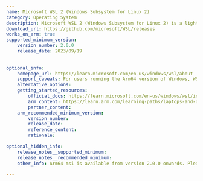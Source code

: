 ```yaml
---
name: Microsoft WSL 2 (Windows Subsystem for Linux 2)
category: Operating System
description: Microsoft WSL 2 (Windows Subsystem for Linux 2) is a lightweight virtualization platform from Microsoft that runs a real Linux kernel inside a managed virtual machine on Windows, enabling native Linux distributions to execute with full system call compatibility and improved file system performance.
download_url: https://github.com/microsoft/WSL/releases
works_on_arm: true
supported_minimum_version:
    version_number: 2.0.0
    release_date: 2023/09/19
 
 
optional_info:
    homepage_url: https://learn.microsoft.com/en-us/windows/wsl/about
    support_caveats: For users running the Arm64 version of Windows, WSL 2 is fully supported only on Windows 10 version 2004 or later, with Build 19041 or later. An upgrade to this or a newer version is required to enable full functionality.
    alternative_options:
    getting_started_resources:
        official_docs: https://learn.microsoft.com/en-us/windows/wsl/install
        arm_content: https://learn.arm.com/learning-paths/laptops-and-desktops/wsl2/setup/
        partner_content:
    arm_recommended_minimum_version:
        version_number:
        release_date:
        reference_content:
        rationale:
 
optional_hidden_info:
    release_notes__supported_minimum:
    release_notes__recommended_minimum:
    other_info: Arm64 msi is available from version 2.0.0 onwards. Please see [this](https://github.com/microsoft/WSL/releases/tag/2.0.0).
 
---
```

